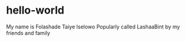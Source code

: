 # hello-world
My name is Folashade Taiye Iselowo
Popularly called LashaaBint by my friends and family
